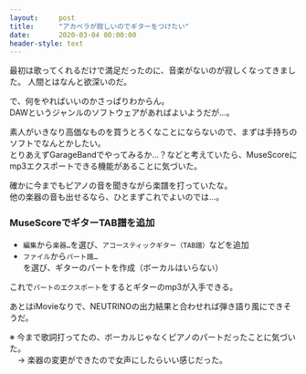 ```yaml
---
layout:     post
title:      "アカペラが寂しいのでギターをつけたい"
date:       2020-03-04 00:00:00
header-style: text
---
```

最初は歌ってくれるだけで満足だったのに、音楽がないのが寂しくなってきました。
人間とはなんと欲深いのだ。

で、何をやればいいのかさっぱりわからん。  
DAWというジャンルのソフトウェアがあればよいようだが…。  

素人がいきなり高価なものを買うとろくなことにならないので、まずは手持ちのソフトでなんとかしたい。  
とりあえずGarageBandでやってみるか…？などと考えていたら、MuseScoreにmp3エクスポートできる機能があることに気づいた。  

確かに今までもピアノの音を聞きながら楽譜を打っていたな。  
他の楽器の音も出せるなら、ひとまずこれでよいのでは…。

### MuseScoreでギターTAB譜を追加

- `編集`から`楽器…`を選び、`アコースティックギター（TAB譜）`などを追加
- `ファイル`から`パート譜…`を選び、ギターのパートを作成（ボーカルはいらない）

これで`パートのエクスポート`をするとギターのmp3が入手できる。

あとはiMovieなりで、NEUTRINOの出力結果と合わせれば弾き語り風にできそうだ。

※ 今まで歌詞打ってたの、ボーカルじゃなくピアノのパートだったことに気づいた。  
　→ 楽器の変更ができたので女声にしたらいい感じだった。





